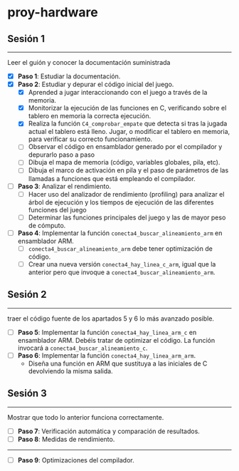 ﻿# proy-hardware
## Sesión 1
---
Leer el guión y conocer la documentación suministrada

- [x] **Paso 1**: Estudiar la documentación.
- [x] **Paso 2**: Estudiar y depurar el código inicial del juego.
  - [x] Aprended a jugar interaccionando con el juego a través de la memoria.
  - [x] Monitorizar la ejecución de las funciones en C, verificando sobre el tablero en memoria la correcta ejecución.
  - [x] Realiza la función `C4_comprobar_empate` que detecta si tras la jugada actual el tablero está lleno.
   Jugar, o modificar el tablero en memoria, para verificar su correcto funcionamiento.
  - [ ] Observar el código en ensamblador generado por el compilador y depurarlo paso a paso
  - [ ] Dibuja el mapa de memoria (código, variables globales, pila, etc). 
  - [ ] Dibuja el marco de activación en pila y el paso de parámetros de las llamadas a funciones que está empleando el compilador.
- [ ] **Paso 3**: Analizar el rendimiento. 
  - [ ] Hacer uso del analizador de rendimiento (profiling) para analizar el árbol de ejecución y los tiempos de ejecución de las diferentes funciones del juego
  - [ ] Determinar las funciones principales del juego y las de mayor peso de cómputo.
- [ ] **Paso 4**: Implementar la función `conecta4_buscar_alineamiento_arm` en ensamblador ARM.
  - [ ] `conecta4_buscar_alineamiento_arm` debe tener optimización de código. 
  - [ ] Crear una nueva versión `conecta4_hay_linea_c_arm`, igual que la anterior pero que invoque a `conecta4_buscar_alineamiento_arm`.

## Sesión 2
---
traer el código fuente de los apartados 5 y 6 lo más avanzado posible.

- [ ] **Paso 5**: Implementar la función `conecta4_hay_linea_arm_c` en ensamblador ARM. Debéis tratar de optimizar el código. La función invocará a `conecta4_buscar_alineamiento_c`.
- [ ] **Paso 6**: Implementar la función `conecta4_hay_linea_arm_arm`. 
  - Diseña una función en ARM que sustituya a las iniciales de C devolviendo la misma salida.

## Sesión 3
---
Mostrar que todo lo anterior funciona correctamente.

- [ ] **Paso 7**: Verificación automática y comparación de resultados.
- [ ] **Paso 8**: Medidas de rendimiento.
---
- [ ] **Paso 9**: Optimizaciones del compilador.

